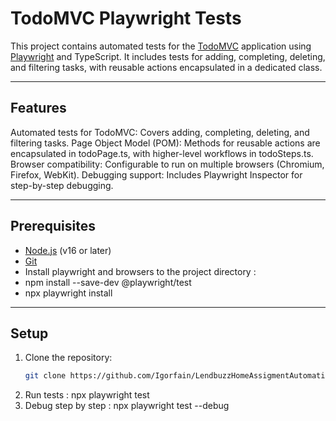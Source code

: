 # TodoMVC Playwright Tests

This project contains automated tests for the [TodoMVC](https://todomvc.com/examples/react/dist/) application using [Playwright](https://playwright.dev/) and TypeScript. It includes tests for adding, completing, deleting, and filtering tasks, with reusable actions encapsulated in a dedicated class.

---

## Features
Automated tests for TodoMVC: Covers adding, completing, deleting, and filtering tasks.
Page Object Model (POM): Methods for reusable actions are encapsulated in todoPage.ts, with higher-level workflows in todoSteps.ts.
Browser compatibility: Configurable to run on multiple browsers (Chromium, Firefox, WebKit).
Debugging support: Includes Playwright Inspector for step-by-step debugging.

---

## Prerequisites

- [Node.js](https://nodejs.org/) (v16 or later)
- [Git](https://github.com/)
- Install playwright and browsers to the project directory :
- npm install --save-dev @playwright/test
- npx playwright install

---

## Setup

1. Clone the repository:
   ```bash
   git clone https://github.com/Igorfain/LendbuzzHomeAssigmentAutomation.git

2. Run tests :  npx playwright test
3. Debug step by step : npx playwright test --debug


   
